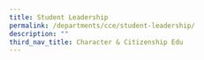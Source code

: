 ```yaml
---
title: Student Leadership
permalink: /departments/cce/student-leadership/
description: ""
third_nav_title: Character & Citizenship Edu
---
```

